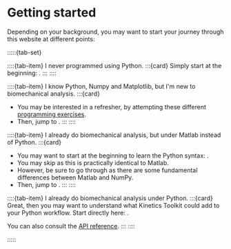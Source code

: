 # Getting started

Depending on your background, you may want to start your journey through this website at different points:

:::::{tab-set}

::::{tab-item} I never programmed using Python.
:::{card}
Simply start at the beginning: [](getting_started_installing.md).
:::
::::

::::{tab-item} I know Python, Numpy and Matplotlib, but I'm new to biomechanical analysis.
:::{card}
- You may be interested in a refresher, by attempting these different [programming exercises](python_exercises.md).
- Then, jump to [](kineticstoolkit.md).
:::
::::

::::{tab-item} I already do biomechanical analysis, but under Matlab instead of Python.
:::{card}
- You may want to start at the beginning to learn the Python syntax: [](getting_started_installing.md).
- You may skip [](matplotlib.md) as this is practically identical to Matlab.
- However, be sure to go through [](numpy.md) as there are some fundamental differences between Matlab and NumPy.
- Then, jump to [](kineticstoolkit.md).
:::
::::

::::{tab-item} I already do biomechanical analysis under Python.
:::{card}
Great, then you may want to understand what Kinetics Toolkit could add to your Python workflow. Start directly here: [](kineticstoolkit.md).

You can also consult the [API reference](api_reference.md).
:::
::::

:::::
